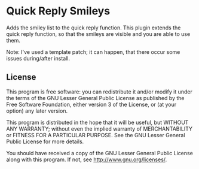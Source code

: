 Quick Reply Smileys
===================

Adds the smiley list to the quick reply function.
This plugin extends the quick reply function, so that the smileys are visible and you are able to use them.

Note: I've used a template patch; it can happen, that there occur some issues during/after install.

License
-------

This program is free software: you can redistribute it and/or modify
it under the terms of the GNU Lesser General Public License as published by
the Free Software Foundation, either version 3 of the License, or
(at your option) any later version.

This program is distributed in the hope that it will be useful,
but WITHOUT ANY WARRANTY; without even the implied warranty of
MERCHANTABILITY or FITNESS FOR A PARTICULAR PURPOSE.  See the
GNU Lesser General Public License for more details.

You should have received a copy of the GNU Lesser General Public License
along with this program.  If not, see <http://www.gnu.org/licenses/>.